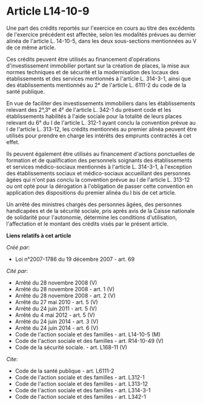 # Article L14-10-9

Une part des crédits reportés sur l'exercice en cours au titre des excédents de l'exercice précédent est affectée, selon les
modalités prévues au dernier alinéa de l'article L. 14-10-5, dans les deux sous-sections mentionnées au V de ce même
article. 

Ces crédits peuvent être utilisés au financement d'opérations d'investissement immobilier portant sur la création de places,
la mise aux normes techniques et de sécurité et la modernisation des locaux des établissements et des services mentionnés à
l'article L. 314-3-1, ainsi que des établissements mentionnés au 2° de l'article L. 6111-2 du code de la santé publique. 

En vue de faciliter des investissements immobiliers dans les établissements relevant des 2°,3° et 4° de l'article L. 342-1 du
présent code et les établissements habilités à l'aide sociale pour la totalité de leurs places relevant du 6° du I de
l'article L. 312-1 ayant conclu la convention prévue au I de l'article L. 313-12, les crédits mentionnés au premier alinéa
peuvent être utilisés pour prendre en charge les intérêts des emprunts contractés à cet effet. 

Ils peuvent également être utilisés au financement d'actions ponctuelles de formation et de qualification des personnels
soignants des établissements et services médico-sociaux mentionnés à l'article L. 314-3-1, à l'exception des établissements
sociaux et médico-sociaux accueillant des personnes âgées qui n'ont pas conclu la convention prévue au I de l'article L.
313-12 ou ont opté pour la dérogation à l'obligation de passer cette convention en application des dispositions du premier
alinéa du I bis de cet article. 

Un arrêté des ministres chargés des personnes âgées, des personnes handicapées et de la sécurité sociale, pris après avis de
la Caisse nationale de solidarité pour l'autonomie, détermine les conditions d'utilisation, l'affectation et le montant des
crédits visés par le présent article.

**Liens relatifs à cet article**

_Créé par_:

  - Loi n°2007-1786 du 19 décembre 2007 - art. 69

_Cité par_:

  - Arrêté du 28 novembre 2008 (V)
  - Arrêté du 28 novembre 2008 - art. 1 (V)
  - Arrêté du 28 novembre 2008 - art. 2 (V)
  - Arrêté du 27 mai 2010 - art. 5 (V)
  - Arrêté du 24 juin 2011 - art. 5 (V)
  - Arrêté du 4 mai 2012 - art. 5 (V)
  - Arrêté du 24 juin 2014 - art. 3 (V)
  - Arrêté du 24 juin 2014 - art. 6 (V)
  - Code de l'action sociale et des familles - art. L14-10-5 (M)
  - Code de l'action sociale et des familles - art. R14-10-49 (V)
  - Code de la sécurité sociale. - art. L168-11 (V)

_Cite_:

  - Code de la santé publique - art. L6111-2
  - Code de l'action sociale et des familles - art. L312-1
  - Code de l'action sociale et des familles - art. L313-12
  - Code de l'action sociale et des familles - art. L314-3-1
  - Code de l'action sociale et des familles - art. L342-1
